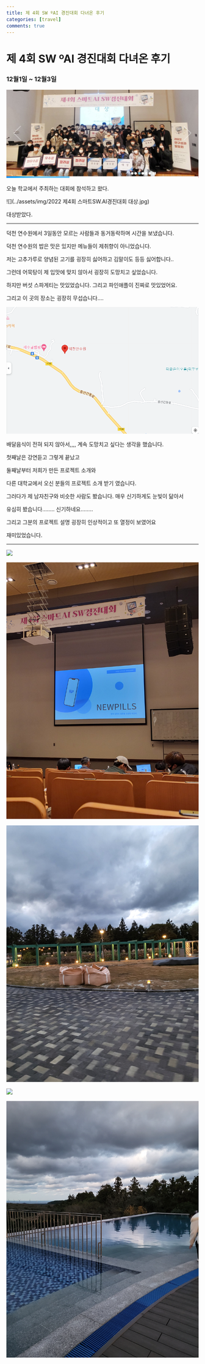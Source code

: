 ```yaml
---
title: 제 4회 SW ºAI 경진대회 다녀온 후기
categories: [travel]
comments: true
---
```



# 제 4회 SW ºAI 경진대회 다녀온 후기

### 12월1일 ~ 12월3일


![](../assets/img/alsw경진대회사진.PNG)


오늘 학교에서 주최하는 대회에 참석하고 왔다.



![](../assets/img/2022 제4회 스마트SW.AI경진대회 대상.jpg)

대상받았다.



------



덕천 연수원에서 3일동안 모르는 사람들과 동거동락하며 시간을 보냈습니다.

덕천 연수원의 밥은 맛은 있지만 메뉴들이 제취향이 아니었습니다.

저는 고추가루로 양념된 고기를 굉장히 싫어하고 김말이도 등등 싫어합니다..

그런데 어묵탕이 제 입맛에 맞지 않아서 굉장히 도망치고 싶었습니다.

하지만 버섯 스파게티는 맛있었습니다. 그리고 파인애플이 진짜로 맛있었어요.



그리고 이 곳의 장소는 굉장히 무섭습니다....



![](../assets/img/덕천연수원.PNG)



배달음식이 전혀 되지 않아서,,,, 계속 도망치고 싶다는 생각을 했습니다.



첫째날은 강연듣고 그렇게 끝났고

둘째날부터 저희가 만든 프로젝트 소개와 

다른 대학교에서 오신 분들의 프로젝트 소개 받기 였습니다.

 

그러다가 제 남자친구와 비슷한 사람도 봤습니다. 매우 신기하게도 눈빛이 닮아서

유심히 봤습니다........ 신기하네요........



그리고 그분의 프로젝트 설명 굉장히 인상적이고 또 열정이 보였어요

재미있었습니다.



--------

![](../assets/img/남의발표사진.jpg)

![](../assets/img/뉴필스발표.jpg)

![](../assets/img/덕천연수원.jpg)

![](../assets/img/연수원개.jpg)


![](../assets/img/덕천%20연수원2.jpg)